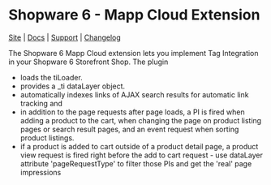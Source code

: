 # Shopware 6 - Mapp Cloud Extension

[Site](https://mapp.com/) |
[Docs](https://documentation.mapp.com/1.0/en/shopware-6-19109849.html) |
[Support](https://documentation.mapp.com/) |
[Changelog](https://github.com/mapp-digital/Mapp-Intelligence-Shopware-6/blob/main/CHANGELOG.md)

The Shopware 6 Mapp Cloud extension lets you implement Tag Integration in your Shopware 6 Storefront Shop. The plugin

- loads the tiLoader.
- provides a _ti dataLayer object.
- automatically indexes links of AJAX search results for automatic link tracking and
- in addition to the page requests after page loads, a PI is fired when adding a product to the cart, when changing the page on product listing pages or search result pages, and an event request when sorting product listings.
- if a product is added to cart outside of a product detail page, a product view request is fired right before the add to cart request - use dataLayer attribute 'pageRequestType' to filter those PIs and get the 'real' page impressions
